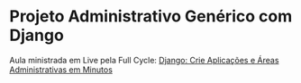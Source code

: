 # Projeto Administrativo Genérico com Django

Aula ministrada em Live pela Full Cycle: [Django: Crie Aplicações e Áreas Administrativas em Minutos](https://www.youtube.com/live/bupRIZrXySk)